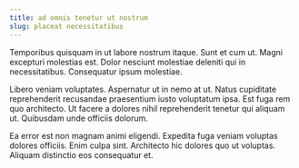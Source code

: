 ```yaml
---
title: ad omnis tenetur ut nostrum
slug: placeat necessitatibus
---
```


Temporibus quisquam in ut labore nostrum itaque. Sunt et cum ut. Magni excepturi molestias est. Dolor nesciunt molestiae deleniti qui in necessitatibus. Consequatur ipsum molestiae.

Libero veniam voluptates. Aspernatur ut in nemo at ut. Natus cupiditate reprehenderit recusandae praesentium iusto voluptatum ipsa. Est fuga rem quo architecto. Ut facere a dolores nihil reprehenderit tenetur qui aliquam ut. Quibusdam unde officiis dolorum.

Ea error est non magnam animi eligendi. Expedita fuga veniam voluptas dolores officiis. Enim culpa sint. Architecto hic dolores quo ut voluptas. Aliquam distinctio eos consequatur et.
